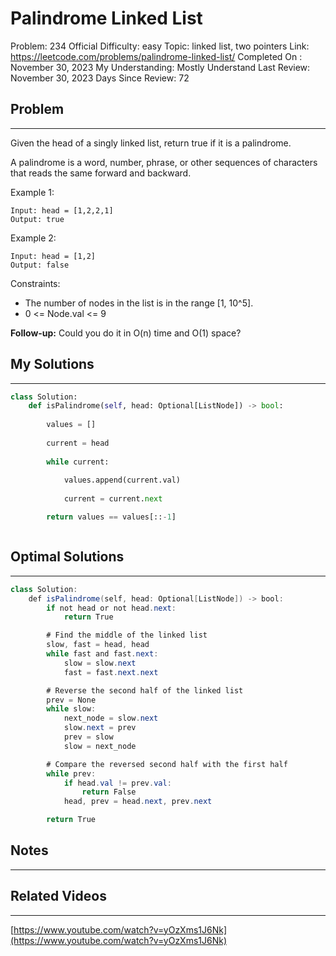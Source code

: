 # Palindrome Linked List

Problem: 234
Official Difficulty: easy
Topic: linked list, two pointers
Link: https://leetcode.com/problems/palindrome-linked-list/
Completed On : November 30, 2023
My Understanding: Mostly Understand
Last Review: November 30, 2023
Days Since Review: 72

## Problem

---

Given the head of a singly linked list, return true if it is a palindrome.

A palindrome is a word, number, phrase, or other sequences of characters that reads the same forward and backward.

Example 1:

```vbnet
Input: head = [1,2,2,1]
Output: true
```

Example 2:

```vbnet
Input: head = [1,2]
Output: false
```

Constraints:

- The number of nodes in the list is in the range [1, 10^5].
- 0 <= Node.val <= 9

**Follow-up:**
Could you do it in O(n) time and O(1) space?

## My Solutions

---

```python
class Solution:
    def isPalindrome(self, head: Optional[ListNode]) -> bool:
        
        values = [] 
    
        current = head
    
        while current:
            
            values.append(current.val)
            
            current = current.next

        return values == values[::-1]
```

```python

```

## Optimal Solutions

---

```java
class Solution:
    def isPalindrome(self, head: Optional[ListNode]) -> bool:
        if not head or not head.next:
            return True

        # Find the middle of the linked list
        slow, fast = head, head
        while fast and fast.next:
            slow = slow.next
            fast = fast.next.next

        # Reverse the second half of the linked list
        prev = None
        while slow:
            next_node = slow.next
            slow.next = prev
            prev = slow
            slow = next_node

        # Compare the reversed second half with the first half
        while prev:
            if head.val != prev.val:
                return False
            head, prev = head.next, prev.next

        return True
```

## Notes

---

 

## Related Videos

---

[https://www.youtube.com/watch?v=yOzXms1J6Nk](https://www.youtube.com/watch?v=yOzXms1J6Nk)